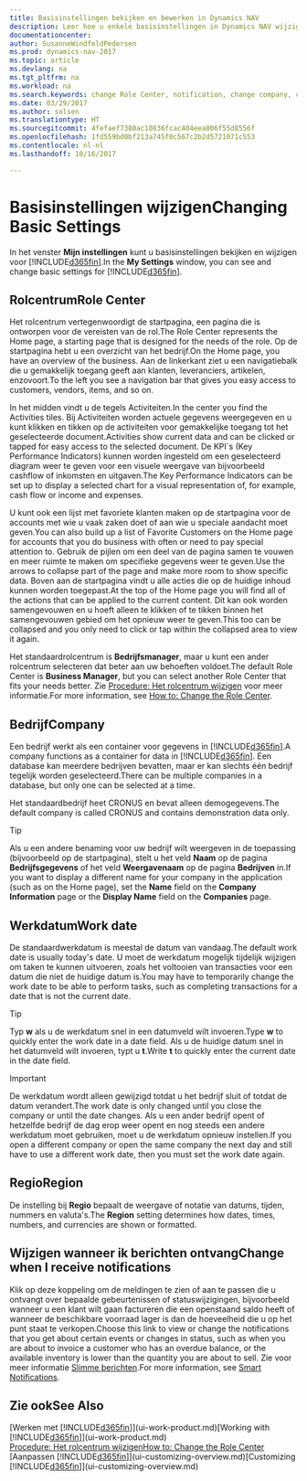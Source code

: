 ```yaml
---
title: Basisinstellingen bekijken en bewerken in Dynamics NAV
description: Leer hoe u enkele basisinstellingen in Dynamics NAV wijzigt, bijvoorbeeld het rolcentrum, bedrijf of de werkdatum.
documentationcenter: 
author: SusanneWindfeldPedersen
ms.prod: dynamics-nav-2017
ms.topic: article
ms.devlang: na
ms.tgt_pltfrm: na
ms.workload: na
ms.search.keywords: change Role Center, notification, change company, change work date
ms.date: 03/29/2017
ms.author: solsen
ms.translationtype: HT
ms.sourcegitcommit: 4fefaef7380ac10836fcac404eea006f55d8556f
ms.openlocfilehash: 1fd559bd0bf213a745f0c567c2b2d5721071c553
ms.contentlocale: nl-nl
ms.lasthandoff: 10/16/2017

---
```

# <a name="changing-basic-settings"></a><span data-ttu-id="e84b0-103">Basisinstellingen wijzigen</span><span class="sxs-lookup"><span data-stu-id="e84b0-103">Changing Basic Settings</span></span>
<span data-ttu-id="e84b0-104">In het venster **Mijn instellingen** kunt u basisinstellingen bekijken en wijzigen voor [!INCLUDE[d365fin](includes/d365fin_md.md)].</span><span class="sxs-lookup"><span data-stu-id="e84b0-104">In the **My Settings** window, you can see and change basic settings for [!INCLUDE[d365fin](includes/d365fin_md.md)].</span></span>  

## <a name="role-center"></a><span data-ttu-id="e84b0-105">Rolcentrum</span><span class="sxs-lookup"><span data-stu-id="e84b0-105">Role Center</span></span>
<span data-ttu-id="e84b0-106">Het rolcentrum vertegenwoordigt de startpagina, een pagina die is ontworpen voor de vereisten van de rol.</span><span class="sxs-lookup"><span data-stu-id="e84b0-106">The Role Center represents the Home page, a starting page that is designed for the needs of the role.</span></span> <span data-ttu-id="e84b0-107">Op de startpagina hebt u een overzicht van het bedrijf.</span><span class="sxs-lookup"><span data-stu-id="e84b0-107">On the Home page, you have an overview of the business.</span></span> <span data-ttu-id="e84b0-108">Aan de linkerkant ziet u een navigatiebalk die u gemakkelijk toegang geeft aan klanten, leveranciers, artikelen, enzovoort.</span><span class="sxs-lookup"><span data-stu-id="e84b0-108">To the left you see a navigation bar that gives you easy access to customers, vendors, items, and so on.</span></span>

<span data-ttu-id="e84b0-109">In het midden vindt u de tegels Activiteiten.</span><span class="sxs-lookup"><span data-stu-id="e84b0-109">In the center you find the Activities tiles.</span></span> <span data-ttu-id="e84b0-110">Bij Activiteiten worden actuele gegevens weergegeven en u kunt klikken en tikken op de activiteiten voor gemakkelijke toegang tot het geselecteerde document.</span><span class="sxs-lookup"><span data-stu-id="e84b0-110">Activities show current data and can be clicked or tapped for easy access to the selected document.</span></span> <span data-ttu-id="e84b0-111">De KPI´s (Key Performance Indicators) kunnen worden ingesteld om een geselecteerd diagram weer te geven voor een visuele weergave van bijvoorbeeld cashflow of inkomsten en uitgaven.</span><span class="sxs-lookup"><span data-stu-id="e84b0-111">The Key Performance Indicators can be set up to display a selected chart for a visual representation of, for example, cash flow or income and expenses.</span></span>

<span data-ttu-id="e84b0-112">U kunt ook een lijst met favoriete klanten maken op de startpagina voor de accounts met wie u vaak zaken doet of aan wie u speciale aandacht moet geven.</span><span class="sxs-lookup"><span data-stu-id="e84b0-112">You can also build up a list of Favorite Customers on the Home page for accounts that you do business with often or need to pay special attention to.</span></span> <span data-ttu-id="e84b0-113">Gebruik de pijlen om een deel van de pagina samen te vouwen en meer ruimte te maken om specifieke gegevens weer te geven.</span><span class="sxs-lookup"><span data-stu-id="e84b0-113">Use the arrows to collapse part of the page and make more room to show specific data.</span></span> <span data-ttu-id="e84b0-114">Boven aan de startpagina vindt u alle acties die op de huidige inhoud kunnen worden toegepast.</span><span class="sxs-lookup"><span data-stu-id="e84b0-114">At the top of the Home page you will find all of the actions that can be applied to the current content.</span></span> <span data-ttu-id="e84b0-115">Dit kan ook worden samengevouwen en u hoeft alleen te klikken of te tikken binnen het samengevouwen gebied om het opnieuw weer te geven.</span><span class="sxs-lookup"><span data-stu-id="e84b0-115">This too can be collapsed and you only need to click or tap within the collapsed area to view it again.</span></span>

<span data-ttu-id="e84b0-116">Het standaardrolcentrum is **Bedrijfsmanager**, maar u kunt een ander rolcentrum selecteren dat beter aan uw behoeften voldoet.</span><span class="sxs-lookup"><span data-stu-id="e84b0-116">The default Role Center is **Business Manager**, but you can select another Role Center that fits your needs better.</span></span> <span data-ttu-id="e84b0-117">Zie [Procedure: Het rolcentrum wijzigen](change-role.md) voor meer informatie.</span><span class="sxs-lookup"><span data-stu-id="e84b0-117">For more information, see [How to: Change the Role Center](change-role.md).</span></span>

## <a name="company"></a><span data-ttu-id="e84b0-118">Bedrijf</span><span class="sxs-lookup"><span data-stu-id="e84b0-118">Company</span></span>
<span data-ttu-id="e84b0-119">Een bedrijf werkt als een container voor gegevens in [!INCLUDE[d365fin](includes/d365fin_md.md)].</span><span class="sxs-lookup"><span data-stu-id="e84b0-119">A company functions as a container for data in [!INCLUDE[d365fin](includes/d365fin_md.md)].</span></span> <span data-ttu-id="e84b0-120">Een database kan meerdere bedrijven bevatten, maar er kan slechts één bedrijf tegelijk worden geselecteerd.</span><span class="sxs-lookup"><span data-stu-id="e84b0-120">There can be multiple companies in a database, but only one can be selected at a time.</span></span>

<span data-ttu-id="e84b0-121">Het standaardbedrijf heet CRONUS en bevat alleen demogegevens.</span><span class="sxs-lookup"><span data-stu-id="e84b0-121">The default company is called CRONUS and contains demonstration data only.</span></span>

> [!TIP]  
>   <span data-ttu-id="e84b0-122">Als u een andere benaming voor uw bedrijf wilt weergeven in de toepassing (bijvoorbeeld op de startpagina), stelt u het veld **Naam** op de pagina **Bedrijfsgegevens** of het veld **Weergavenaam** op de pagina **Bedrijven** in.</span><span class="sxs-lookup"><span data-stu-id="e84b0-122">If you want to display a different name for your company in the application (such as on the Home page), set the **Name** field on the **Company Information** page or the **Display Name** field on the **Companies** page.</span></span>  

## <a name="work-date"></a><span data-ttu-id="e84b0-123">Werkdatum</span><span class="sxs-lookup"><span data-stu-id="e84b0-123">Work date</span></span>
<span data-ttu-id="e84b0-124">De standaardwerkdatum is meestal de datum van vandaag.</span><span class="sxs-lookup"><span data-stu-id="e84b0-124">The default work date is usually today's date.</span></span> <span data-ttu-id="e84b0-125">U moet de werkdatum mogelijk tijdelijk wijzigen om taken te kunnen uitvoeren, zoals het voltooien van transacties voor een datum die niet de huidige datum is.</span><span class="sxs-lookup"><span data-stu-id="e84b0-125">You may have to temporarily change the work date to be able to perform tasks, such as completing transactions for a date that is not the current date.</span></span>

> [!TIP]  
>   <span data-ttu-id="e84b0-126">Typ **w** als u de werkdatum snel in een datumveld wilt invoeren.</span><span class="sxs-lookup"><span data-stu-id="e84b0-126">Type **w** to quickly enter the work date in a date field.</span></span> <span data-ttu-id="e84b0-127">Als u de huidige datum snel in het datumveld wilt invoeren, typt u **t**.</span><span class="sxs-lookup"><span data-stu-id="e84b0-127">Write **t** to quickly enter the current date in the date field.</span></span>

> [!IMPORTANT]  
>   <span data-ttu-id="e84b0-128">De werkdatum wordt alleen gewijzigd totdat u het bedrijf sluit of totdat de datum verandert.</span><span class="sxs-lookup"><span data-stu-id="e84b0-128">The work date is only changed until you close the company or until the date changes.</span></span> <span data-ttu-id="e84b0-129">Als u een ander bedrijf opent of hetzelfde bedrijf de dag erop weer opent en nog steeds een andere werkdatum moet gebruiken, moet u de werkdatum opnieuw instellen.</span><span class="sxs-lookup"><span data-stu-id="e84b0-129">If you open a different company or open the same company the next day and still have to use a different work date, then you must set the work date again.</span></span>

## <a name="region"></a><span data-ttu-id="e84b0-130">Regio</span><span class="sxs-lookup"><span data-stu-id="e84b0-130">Region</span></span>
<span data-ttu-id="e84b0-131">De instelling bij **Regio** bepaalt de weergave of notatie van datums, tijden, nummers en valuta's.</span><span class="sxs-lookup"><span data-stu-id="e84b0-131">The **Region** setting determines how dates, times, numbers, and currencies are shown or formatted.</span></span>   

## <a name="change-when-i-receive-notifications"></a><span data-ttu-id="e84b0-132">Wijzigen wanneer ik berichten ontvang</span><span class="sxs-lookup"><span data-stu-id="e84b0-132">Change when I receive notifications</span></span>
<span data-ttu-id="e84b0-133">Klik op deze koppeling om de meldingen te zien of aan te passen die u ontvangt over bepaalde gebeurtenissen of statuswijzigingen, bijvoorbeeld wanneer u een klant wilt gaan factureren die een openstaand saldo heeft of wanneer de beschikbare voorraad lager is dan de hoeveelheid die u op het punt staat te verkopen.</span><span class="sxs-lookup"><span data-stu-id="e84b0-133">Choose this link to view or change the notifications that you get about certain events or changes in status, such as when you are about to invoice a customer who has an overdue balance, or the available inventory is lower than the quantity you are about to sell.</span></span> <span data-ttu-id="e84b0-134">Zie voor meer informatie [Slimme berichten](ui-smart-notifications.md).</span><span class="sxs-lookup"><span data-stu-id="e84b0-134">For more information, see [Smart Notifications](ui-smart-notifications.md).</span></span>

## <a name="see-also"></a><span data-ttu-id="e84b0-135">Zie ook</span><span class="sxs-lookup"><span data-stu-id="e84b0-135">See Also</span></span>
<span data-ttu-id="e84b0-136">[Werken met [!INCLUDE[d365fin](includes/d365fin_md.md)]](ui-work-product.md)</span><span class="sxs-lookup"><span data-stu-id="e84b0-136">[Working with [!INCLUDE[d365fin](includes/d365fin_md.md)]](ui-work-product.md)</span></span>  
[<span data-ttu-id="e84b0-137">Procedure: Het rolcentrum wijzigen</span><span class="sxs-lookup"><span data-stu-id="e84b0-137">How to: Change the Role Center</span></span>](change-role.md)  
<span data-ttu-id="e84b0-138">[Aanpassen [!INCLUDE[d365fin](includes/d365fin_md.md)]](ui-customizing-overview.md)</span><span class="sxs-lookup"><span data-stu-id="e84b0-138">[Customizing [!INCLUDE[d365fin](includes/d365fin_md.md)]](ui-customizing-overview.md)</span></span>  

